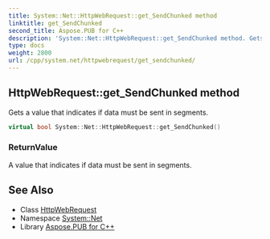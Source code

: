 ```yaml
---
title: System::Net::HttpWebRequest::get_SendChunked method
linktitle: get_SendChunked
second_title: Aspose.PUB for C++
description: 'System::Net::HttpWebRequest::get_SendChunked method. Gets a value that indicates if data must be sent in segments in C++.'
type: docs
weight: 2800
url: /cpp/system.net/httpwebrequest/get_sendchunked/
---
```

## HttpWebRequest::get_SendChunked method


Gets a value that indicates if data must be sent in segments.

```cpp
virtual bool System::Net::HttpWebRequest::get_SendChunked()
```


### ReturnValue

A value that indicates if data must be sent in segments.

## See Also

* Class [HttpWebRequest](../)
* Namespace [System::Net](../../)
* Library [Aspose.PUB for C++](../../../)
